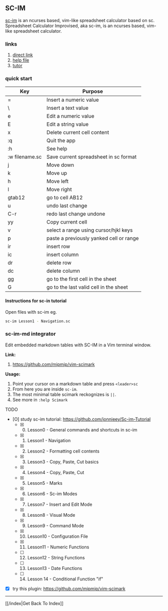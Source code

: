## SC-IM

[sc-im](https://github.com/andmarti1424/sc-im) is an ncurses based, vim-like spreadsheet calculator based on sc. Spreadsheet Calculator Improvised, aka sc-im, is an ncurses based, vim-like spreadsheet calculator.

### links

1. [direct link](https://github.com/andmarti1424/sc-im)
2. [help file](https://raw.githubusercontent.com/andmarti1424/sc-im/freeze/src/doc)
3. [tutor](https://github.com/jonnieey/Sc-im-Tutorial/blob/master/Lesson1_Navigation.sc)

### quick start

|        Key       |                 Purpose                 |
|------------------|-----------------------------------------|
|         =        | Insert a numeric value                  |
|         \        | Insert a text value                     |
|         e        | Edit a numeric value                    |
|         E        | Edit a string value                     |
|         x        | Delete current cell content             |
|        :q        | Quit the app                            |
|        :h        | See help                                |
|  :w filename.sc  | Save current spreadsheet in sc format   |
|         j        | Move down                               |
|         k        | Move up                                 |
|         h        | Move left                               |
|         l        | Move right                              |
|      gtab12      | go to cell AB12                         |
|         u        | undo last change                        |
|        C-r       | redo last change undone                 |
|        yy        | Copy current cell                       |
|         v        | select a range using cursor/hjkl keys   |
|         p        | paste a previously yanked cell or range |
|        ir        | insert row                              |
|        ic        | insert column                           |
|        dr        | delete row                              |
|        dc        | delete column                           |
|        gg        | go to the first cell in the sheet       |
|        G         | go to the last valid cell in the sheet  |


#### Instructions for sc-in tutorial

Open files with sc-im eg.
```sh
sc-im Lesson1 - Navigation.sc
```

### sc-im-md integrator

Edit embedded markdown tables with SC-IM in a Vim terminal window.

**Link:**

1. https://github.com/mipmip/vim-scimark

**Usage:**

1. Point your cursor on a markdown table and press `<leader>sc`
2. From here you are inside `sc-im`.
3. The most minimal table scimark reckognizes is `||`.
4. See more in `:help Scimark`

TODO
- [O] study sc-im tutorial: https://github.com/jonnieey/Sc-im-Tutorial
  - [X] 0. Lesson0 - General commands and shortcuts in sc-im
  - [X] 1. Lesson1 - Navigation
  - [X] 2. Lesson2 - Formatting cell contents
  - [X] 3. Lesson3 - Copy, Paste, Cut basics
  - [X] 4. Lesson4 - Copy, Paste, Cut
  - [X] 5. Lesson5 - Marks
  - [X] 6. Lesson6 - Sc-im Modes
  - [X] 7. Lesson7 - Insert and Edit Mode
  - [X] 8. Lesson8 - Visual Mode
  - [X] 9. Lesson9 - Command Mode
  - [X] 10. Lesson10 - Configuration File
  - [X] 11. Lesson11 - Numeric Functions
  - [ ] 12. Lesson12 - String Functions
  - [ ] 13. Lesson13 - Date Functions
  - [ ] 14. Lesson 14 - Conditional Function "if"
- [X] try this plugin: https://github.com/mipmip/vim-scimark

---

[[/index|Get Back To Index]]
